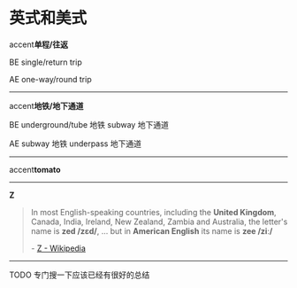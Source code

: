 # 英式和美式

accent**单程/往返**

BE
single/return trip

AE
one-way/round trip

---

accent**地铁/地下通道**

BE
underground/tube 地铁
subway 地下通道

AE
subway 地铁
underpass 地下通道

---

accent**tomato**

---

<strong id="z" class="accent">Z</strong>

> In most English-speaking countries, including the **United Kingdom**, Canada, India, Ireland, New Zealand, Zambia and Australia, the letter's name is **zed /zɛd/**, ... but in **American English** its name is **zee /ziː/**
> 
> \- [Z - Wikipedia](https://en.wikipedia.org/wiki/Z)

---

TODO 专门搜一下应该已经有很好的总结
